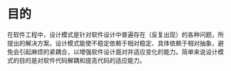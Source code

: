 # 目的
在软件工程中，设计模式是针对软件设计中普遍存在（反复出现）的各种问题，所提出的解决方案。设计模式能使不稳定依赖于相对稳定、具体依赖于相对抽象，避免会引起麻烦的紧耦合，以增强软件设计面对并适应变化的能力。简单来说设计模式的目的是对软件代码解耦和提高代码的适应能力。
